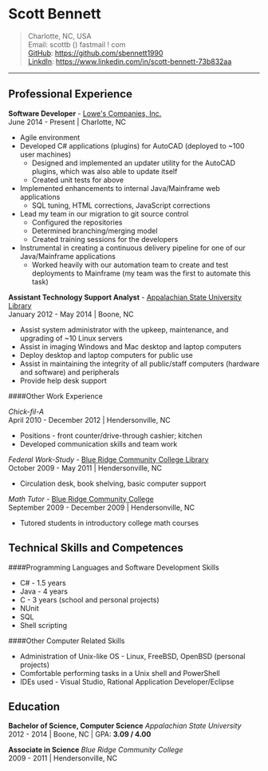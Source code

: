 Scott Bennett
=============
> Charlotte, NC, USA  
> Email: scottb () fastmail ! com  
> [GitHub][]: https://github.com/sbennett1990  
> [LinkdIn][]: https://www.linkedin.com/in/scott-bennett-73b832aa  

________________________

Professional Experience
-----------------------

**Software Developer** - [Lowe's Companies, Inc.][lowes]  
June 2014 - Present | Charlotte, NC  

- Agile environment
- Developed C# applications (plugins) for AutoCAD (deployed to ~100 user machines)
    - Designed and implemented an updater utility for the AutoCAD plugins, which was also
      able to update itself
    - Created unit tests for above
- Implemented enhancements to internal Java/Mainframe web applications
    - SQL tuning, HTML corrections, JavaScript corrections
- Lead my team in our migration to git source control
    - Configured the repositories
    - Determined branching/merging model
    - Created training sessions for the developers
- Instrumental in creating a continuous delivery pipeline for one of our Java/Mainframe
  applications
    - Worked heavily with our automation team to create and test deployments to Mainframe
      (my team was the first to automate this task)

**Assistant Technology Support Analyst** - [Appalachian State University Library][applib]  
January 2012 - May 2014 | Boone, NC  

- Assist system administrator with the upkeep, maintenance, and upgrading of ~10 Linux servers
- Assist in imaging Windows and Mac desktop and laptop computers
- Deploy desktop and laptop computers for public use
- Assist in maintaining the integrity of all public/staff computers (hardware and software) 
  and peripherals
- Provide help desk support

####Other Work Experience

*Chick-fil-A*  
April 2010 - December 2012 | Hendersonville, NC  

- Positions - front counter/drive-through cashier; kitchen
- Developed communication skills and team work

*Federal Work-Study* - [Blue Ridge Community College Library][brcclib]  
October 2009 - May 2011 | Hendersonville, NC  

- Circulation desk, book shelving, basic computer support

*Math Tutor* - [Blue Ridge Community College][brcc]  
September 2009 - December 2009 | Hendersonville, NC  

- Tutored students in introductory college math courses

Technical Skills and Competences
--------------------------------

####Programming Languages and Software Development Skills  
- C# - 1.5 years
- Java - 4 years
- C - 3 years (school and personal projects)
- NUnit
- SQL
- Shell scripting

####Other Computer Related Skills  
- Administration of Unix-like OS - Linux, FreeBSD, OpenBSD (personal projects)
- Comfortable performing tasks in a Unix shell and PowerShell
- IDEs used - Visual Studio, Rational Application Developer/Eclipse

Education
---------
**Bachelor of Science, Computer Science** _Appalachian State University_  
2012 - 2014 | Boone, NC | GPA: **3.09 / 4.00**  

**Associate in Science** _Blue Ridge Community College_  
2009 - 2011 | Hendersonville, NC  



[GitHub]:  https://github.com/sbennett1990/
[LinkdIn]: https://www.linkedin.com/in/scott-bennett-73b832aa/
[lowes]:   http://www.lowes.com/
[applib]:  http://library.appstate.edu/
[brcc]:    http://www.blueridge.edu/
[brcclib]: http://www.blueridge.edu/campus-life/library
